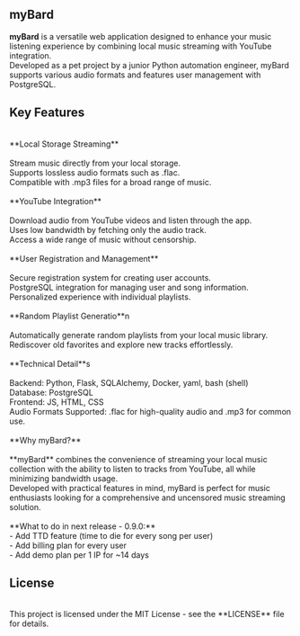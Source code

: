 ## myBard

**myBard** is a versatile web application designed to enhance your music listening experience by combining local music streaming with YouTube integration. <br>
Developed as a pet project by a junior Python automation engineer, myBard supports various audio formats and features user management with PostgreSQL.<br>

## **Key Features**<br>
<br>
**Local Storage Streaming**<br>
<br>
Stream music directly from your local storage.<br>
Supports lossless audio formats such as .flac.<br>
Compatible with .mp3 files for a broad range of music.<br>
<br>
**YouTube Integration**<br>
<br>
Download audio from YouTube videos and listen through the app.<br>
Uses low bandwidth by fetching only the audio track.<br>
Access a wide range of music without censorship.<br>
<br>
**User Registration and Management**<br>
<br>
Secure registration system for creating user accounts.<br>
PostgreSQL integration for managing user and song information.<br>
Personalized experience with individual playlists.<br>
<br>
**Random Playlist Generatio**n<br>
<br>
Automatically generate random playlists from your local music library.<br>
Rediscover old favorites and explore new tracks effortlessly.<br>
<br>
**Technical Detail**s<br>
<br>
Backend: Python, Flask, SQLAlchemy, Docker, yaml, bash (shell)<br>
Database: PostgreSQL<br>
Frontend: JS, HTML, CSS<br>
Audio Formats Supported: .flac for high-quality audio and .mp3 for common use.<br>
<br>
**Why myBard?**<br>
<br>
**myBard** combines the convenience of streaming your local music collection with the ability to listen to tracks from YouTube, all while minimizing bandwidth usage. <br>
Developed with practical features in mind, myBard is perfect for music enthusiasts looking for a comprehensive and uncensored music streaming solution.<br>
<br>
**What to do in next release - 0.9.0:**<br>
- Add TTD feature (time to die for every song per user)<br>
- Add billing plan for every user<br>
- Add demo plan per 1 IP for ~14 days<br>

## License<br>
<br>
This project is licensed under the MIT License - see the **LICENSE** file for details.